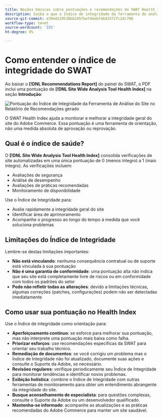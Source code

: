 ```yaml
---
title: Noções básicas sobre pontuações e recomendações do SWAT Health Index
description: Saiba o que o Índice de integridade da ferramenta de análise em todo o site significa para seu site do Adobe Commerce. Descubra como interpretar pontuações e usar recomendações de maneira eficaz.
source-git-commit: e39e0229538bb245fbe744ebfd642572fc2dc790
workflow-type: tm+mt
source-wordcount: '331'
ht-degree: 0%

---
```


# Como entender o índice de integridade do SWAT

Ao baixar o **[!DNL Recommendations Report]** do painel do SWAT, o PDF inclui uma pontuação de **[!DNL Site Wide Analysis Tool Health Index]** na seção **Introdução**:

![Pontuação do Índice de Integridade da Ferramenta de Análise do Site no Relatório de Recomendações gerado](https://git.corp.adobe.com/AdobeDocs/commerce-operations.en/assets/38345/cf56a076-e5a8-488d-927d-a3989966a089)

O SWAT Health Index ajuda a monitorar e melhorar a integridade geral do site do Adobe Commerce. Essa pontuação é uma ferramenta de orientação, não uma medida absoluta de aprovação ou reprovação.

## Qual é o índice de saúde?

O **[!DNL Site Wide Analysis Tool Health Index]** consolida verificações de site automatizadas em uma única pontuação de 0 (menos íntegro) a 1 (mais íntegro). As verificações incluem:

- Avaliações de segurança
- Análise de desempenho
- Avaliações de práticas recomendadas
- Monitoramento de disponibilidade

Use o Índice de Integridade para:

- Avalie rapidamente a integridade geral do site
- Identificar área de aprimoramento
- Acompanhe o progresso ao longo do tempo à medida que você soluciona problemas

## Limitações do Índice de Integridade

Lembre-se destas limitações importantes:

- **Não está vinculando**: nenhuma consequência contratual ou de suporte está vinculada à sua pontuação
- **Não é uma garantia de conformidade**: uma pontuação alta não indica que seu site está completamente livre de riscos ou em conformidade com todos os padrões do setor
- **Pode não refletir todas as alterações**: devido a limitações técnicas, algumas correções (patches, configurações) podem não ser detectadas imediatamente

## Como usar sua pontuação no Health Index

Use o Índice de integridade como orientação para:

- **Aperfeiçoamento contínuo**: se esforce para melhorar sua pontuação, mas não interprete uma pontuação mais baixa como falha.
- **Priorizar esforços**: use recomendações específicas da SWAT para orientar seu trabalho técnico.
- **Remediação de documentos**: se você corrigiu um problema mas o Índice de Integridade não foi atualizado, documente suas ações e consulte o Suporte da Adobe, se necessário.
- **Revisões regulares**: verifique periodicamente seu Índice de Integridade para monitorar tendências e identificar novos problemas.
- **Exibição holística**: combine o Índice de Integridade com outras ferramentas de monitoramento para obter um entendimento abrangente da integridade do site.
- **Busque aconselhamento de especialista**: para questões complexas, consulte o Suporte da Adobe ou um desenvolvedor qualificado.
- **Mantenha-se informado**: acompanhe as atualizações e as práticas recomendadas do Adobe Commerce para manter um site saudável.

